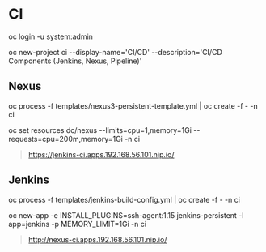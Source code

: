 # CI

oc login -u system:admin

oc new-project ci --display-name='CI/CD' --description='CI/CD Components (Jenkins, Nexus, Pipeline)'

## Nexus

oc process -f templates/nexus3-persistent-template.yml | oc create -f - -n ci

oc set resources dc/nexus --limits=cpu=1,memory=1Gi --requests=cpu=200m,memory=1Gi -n ci

> https://jenkins-ci.apps.192.168.56.101.nip.io/

## Jenkins

oc process -f templates/jenkins-build-config.yml | oc create -f - -n ci

oc new-app -e INSTALL_PLUGINS=ssh-agent:1.15 jenkins-persistent -l app=jenkins -p MEMORY_LIMIT=1Gi -n ci

> http://nexus-ci.apps.192.168.56.101.nip.io/
